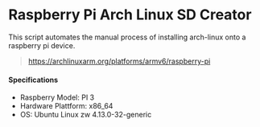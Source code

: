 # Raspberry Pi Arch Linux SD Creator

This script automates the manual process of installing arch-linux onto a raspberry pi device.

> https://archlinuxarm.org/platforms/armv6/raspberry-pi

#### Specifications

- Raspberry Model: PI 3
- Hardware Plattform: x86_64
- OS: Ubuntu Linux zw 4.13.0-32-generic
